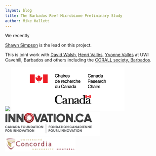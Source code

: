```yaml
---
layout: blog
title: The Barbados Reef Microbiome Preliminary Study
author: Mike Hallett
---
```


We recently


[Shawn Simpson](https://www.mikehallett.science/team/shawn.simpson/) is the lead on this project.

This is joint work with [David Walsh](http://www.dawalshlab.ca/), [Henri Vall&egrave;s](https://www.cavehill.uwi.edu/fst/bcs/staff/biology/henri-valles.aspx), [Yvonne Vall&egrave;s](https://www.researchgate.net/profile/Yvonne_Valles2) at UWI Cavehill, Barbados and others including the [CORALL society, Barbados](https://www.facebook.com/CORALLBarbados/).

<img class="pull-left" src="/images/nserc.png">
<img class="pull-left" src="/images/crc.png">
<img class="pull-left" src="/images/Innovation_Logo.png">
<img class="pull-left" src="/images/concordia.logo.big.png">

